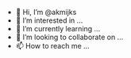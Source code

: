 - 👋 Hi, I’m @akmijks
- 👀 I’m interested in ...
- 🌱 I’m currently learning ...
- 💞️ I’m looking to collaborate on ...
- 📫 How to reach me ...

<!---
akmijks/akmijks is a ✨ special ✨ repository because its `README.md` (this file) appears on your GitHub profile.
You can click the Preview link to take a look at your changes.
--->
